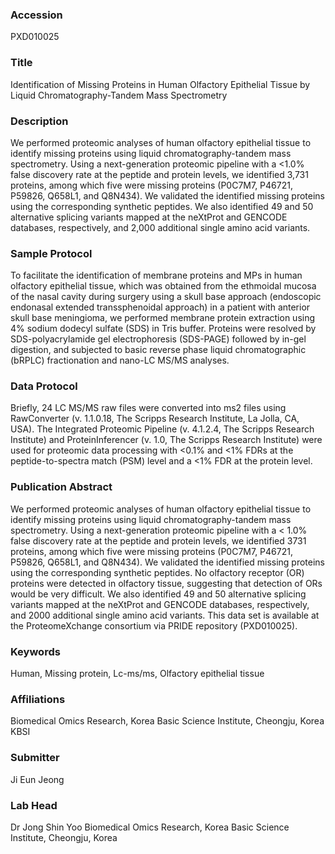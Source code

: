 ### Accession
PXD010025

### Title
Identification of Missing Proteins in Human Olfactory Epithelial Tissue by Liquid Chromatography-Tandem Mass Spectrometry

### Description
We performed proteomic analyses of human olfactory epithelial tissue to identify missing proteins using liquid chromatography-tandem mass spectrometry. Using a next-generation proteomic pipeline with a <1.0% false discovery rate at the peptide and protein levels, we identified 3,731 proteins, among which five were missing proteins (P0C7M7, P46721, P59826, Q658L1, and Q8N434). We validated the identified missing proteins using the corresponding synthetic peptides. We also identified 49 and 50 alternative splicing variants mapped at the neXtProt and GENCODE databases, respectively, and 2,000 additional single amino acid variants.

### Sample Protocol
To facilitate the identification of membrane proteins and MPs in human olfactory epithelial tissue, which was obtained from the ethmoidal mucosa of the nasal cavity during surgery using a skull base approach (endoscopic endonasal extended transsphenoidal approach) in a patient with anterior skull base meningioma, we performed membrane protein extraction using 4% sodium dodecyl sulfate (SDS) in Tris buffer. Proteins were resolved by SDS-polyacrylamide gel electrophoresis (SDS-PAGE) followed by in-gel digestion, and subjected to basic reverse phase liquid chromatographic (bRPLC) fractionation and nano-LC MS/MS analyses.

### Data Protocol
Briefly, 24 LC MS/MS raw files were converted into ms2 files using RawConverter (v. 1.1.0.18, The Scripps Research Institute, La Jolla, CA, USA). The Integrated Proteomic Pipeline (v. 4.1.2.4, The Scripps Research Institute) and ProteinInferencer (v. 1.0, The Scripps Research Institute) were used for proteomic data processing with <0.1% and <1% FDRs at the peptide-to-spectra match (PSM) level and a <1% FDR at the protein level.

### Publication Abstract
We performed proteomic analyses of human olfactory epithelial tissue to identify missing proteins using liquid chromatography-tandem mass spectrometry. Using a next-generation proteomic pipeline with a &lt; 1.0% false discovery rate at the peptide and protein levels, we identified 3731 proteins, among which five were missing proteins (P0C7M7, P46721, P59826, Q658L1, and Q8N434). We validated the identified missing proteins using the corresponding synthetic peptides. No olfactory receptor (OR) proteins were detected in olfactory tissue, suggesting that detection of ORs would be very difficult. We also identified 49 and 50 alternative splicing variants mapped at the neXtProt and GENCODE databases, respectively, and 2000 additional single amino acid variants. This data set is available at the ProteomeXchange consortium via PRIDE repository (PXD010025).

### Keywords
Human, Missing protein, Lc-ms/ms, Olfactory epithelial tissue

### Affiliations
Biomedical Omics Research, Korea Basic Science Institute, Cheongju, Korea
KBSI

### Submitter
Ji Eun Jeong

### Lab Head
Dr Jong Shin Yoo
Biomedical Omics Research, Korea Basic Science Institute, Cheongju, Korea



